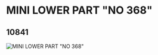 # MINI LOWER PART "NO 368"
## 10841
![MINI LOWER PART "NO 368"](https://lc-www-live-s.legocdn.com/media/bricks/5/2/6024026.jpg)